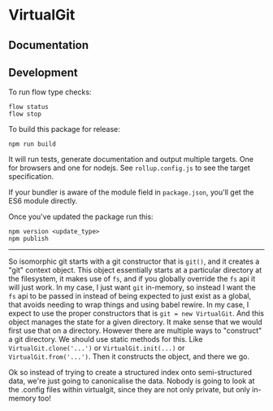 # VirtualGit

Documentation
--------------

Development
-------------

To run flow type checks:

```
flow status
flow stop
```

To build this package for release:

```
npm run build
```

It will run tests, generate documentation and output multiple targets. One for browsers and one for nodejs. See `rollup.config.js` to see the target specification.

If your bundler is aware of the module field in `package.json`, you'll get the ES6 module directly.

Once you've updated the package run this:

```
npm version <update_type>
npm publish
```

---

So isomorphic git starts with a git constructor that is `git()`, and it creates a "git" context object. This object essentially starts at a particular directory at the filesystem, it makes use of `fs`, and if you globally override the `fs` api it will just work. In my case, I just want `git` in-memory, so instead I want the `fs` api to be passed in instead of being expected to just exist as a global, that avoids needing to wrap things and using babel rewire. In my case, I expect to use the proper constructors that is `git = new VirtualGit`. And this object manages the state for a given directory. It make sense that we would first use that on a directory. However there are multiple ways to "construct" a git directory. We should use static methods for this. Like `VirtualGit.clone('...')` or `VirtualGit.init(...)` or `VirtualGit.from('...')`. Then it constructs the object, and there we go.

Ok so instead of trying to create a structured index onto semi-structured data, we're just going to canonicalise the data. Nobody is going to look at the .config files within virtualgit, since they are not only private, but only in-memory too!
